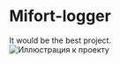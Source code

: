# Mifort-logger
It would be the best project.  
![Иллюстрация к проекту](https://www.dropbox.com/s/rb7t3oyrg8dokey/spongebob.jpg)
